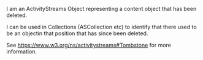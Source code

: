 I am an ActivityStreams Object representing a content object that has been deleted.

I can be used in Collections (ASCollection etc) to identify that there used to be an objectin that position that has since been deleted.

See https://www.w3.org/ns/activitystreams#Tombstone for more information.